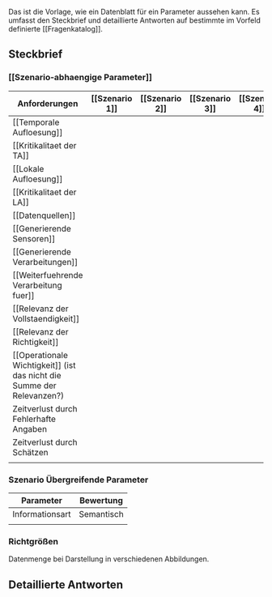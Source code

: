Das ist die Vorlage, wie ein Datenblatt für ein Parameter aussehen kann.
Es umfasst den Steckbrief und detaillierte Antworten auf bestimmte im Vorfeld definierte [[Fragenkatalog]].

## Steckbrief
### [[Szenario-abhaengige Parameter]]

| Anforderungen                                                          | [[Szenario 1]] | [[Szenario 2]] | [[Szenario 3]] | [[Szenario 4]] | [[Szenario 5]] |
| ---------------------------------------------------------------------- | -------------- | -------------- | -------------- | -------------- | -------------- |
| [[Temporale Aufloesung]]                                                |                |                |                |                |                |
| [[Kritikalitaet der TA]]                                                |                |                |                |                |                |
| [[Lokale Aufloesung]]                                                   |                |                |                |                |                |
| [[Kritikalitaet der LA]]                                                |                |                |                |                |                |
| [[Datenquellen]]                                                       |                |                |                |                |                |
| [[Generierende Sensoren]]                                              |                |                |                |                |                |
| [[Generierende Verarbeitungen]]                                        |                |                |                |                |                |
| [[Weiterfuehrende Verarbeitung fuer]]                                    |                |                |                |                |                |
| [[Relevanz der Vollstaendigkeit]]                                       |                |                |                |                |                |
| [[Relevanz der Richtigkeit]]                                           |                |                |                |                |                |
| [[Operationale Wichtigkeit]] (ist das nicht die Summe der Relevanzen?) |                |                |                |                |                |
| Zeitverlust durch Fehlerhafte Angaben                                  |                |                |                |                |                |
| Zeitverlust durch Schätzen                                             |                |                |                |                |                |
|                                                                        |                |                |                |                |                |

### Szenario Übergreifende Parameter

| Parameter       | Bewertung  |
| --------------- | ---------- |
| Informationsart | Semantisch |
|                 |            |

### Richtgrößen
Datenmenge bei Darstellung in verschiedenen Abbildungen.


## Detaillierte Antworten